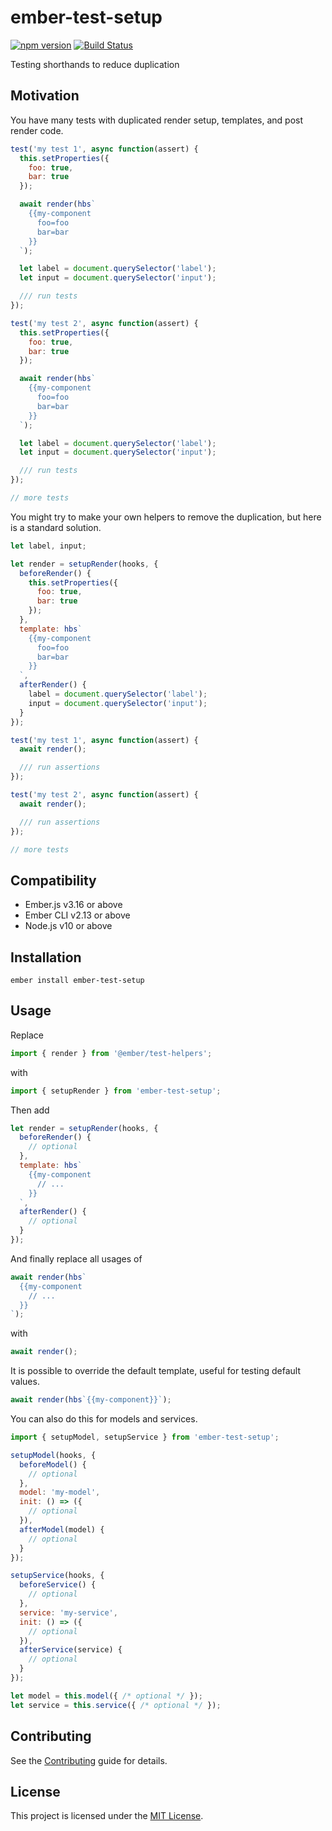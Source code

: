 ember-test-setup
==============================================================================

[![npm version](https://badge.fury.io/js/ember-test-setup.svg)](https://badge.fury.io/js/ember-test-setup)
[![Build Status](https://travis-ci.org/kellyselden/ember-test-setup.svg?branch=master)](https://travis-ci.org/kellyselden/ember-test-setup)

Testing shorthands to reduce duplication

Motivation
------------------------------------------------------------------------------

You have many tests with duplicated render setup, templates, and post render code.

```js
test('my test 1', async function(assert) {
  this.setProperties({
    foo: true,
    bar: true
  });

  await render(hbs`
    {{my-component
      foo=foo
      bar=bar
    }}
  `);

  let label = document.querySelector('label');
  let input = document.querySelector('input');

  /// run tests
});

test('my test 2', async function(assert) {
  this.setProperties({
    foo: true,
    bar: true
  });

  await render(hbs`
    {{my-component
      foo=foo
      bar=bar
    }}
  `);

  let label = document.querySelector('label');
  let input = document.querySelector('input');

  /// run tests
});

// more tests
```

You might try to make your own helpers to remove the duplication, but here is a standard solution.

```js
let label, input;

let render = setupRender(hooks, {
  beforeRender() {
    this.setProperties({
      foo: true,
      bar: true
    });
  },
  template: hbs`
    {{my-component
      foo=foo
      bar=bar
    }}
  `,
  afterRender() {
    label = document.querySelector('label');
    input = document.querySelector('input');
  }
});

test('my test 1', async function(assert) {
  await render();

  /// run assertions
});

test('my test 2', async function(assert) {
  await render();

  /// run assertions
});

// more tests
```



Compatibility
------------------------------------------------------------------------------

* Ember.js v3.16 or above
* Ember CLI v2.13 or above
* Node.js v10 or above


Installation
------------------------------------------------------------------------------

```
ember install ember-test-setup
```


Usage
------------------------------------------------------------------------------

Replace

```js
import { render } from '@ember/test-helpers';
```

with

```js
import { setupRender } from 'ember-test-setup';
```

Then add

```js
let render = setupRender(hooks, {
  beforeRender() {
    // optional
  },
  template: hbs`
    {{my-component
      // ...
    }}
  `,
  afterRender() {
    // optional
  }
});
```

And finally replace all usages of

```js
await render(hbs`
  {{my-component
    // ...
  }}
`);
```

with

```js
await render();
```

It is possible to override the default template, useful for testing default values.

```js
await render(hbs`{{my-component}}`);
```

You can also do this for models and services.

```js
import { setupModel, setupService } from 'ember-test-setup';

setupModel(hooks, {
  beforeModel() {
    // optional
  },
  model: 'my-model',
  init: () => ({
    // optional
  }),
  afterModel(model) {
    // optional
  }
});

setupService(hooks, {
  beforeService() {
    // optional
  },
  service: 'my-service',
  init: () => ({
    // optional
  }),
  afterService(service) {
    // optional
  }
});

let model = this.model({ /* optional */ });
let service = this.service({ /* optional */ });
```


Contributing
------------------------------------------------------------------------------

See the [Contributing](CONTRIBUTING.md) guide for details.


License
------------------------------------------------------------------------------

This project is licensed under the [MIT License](LICENSE.md).
